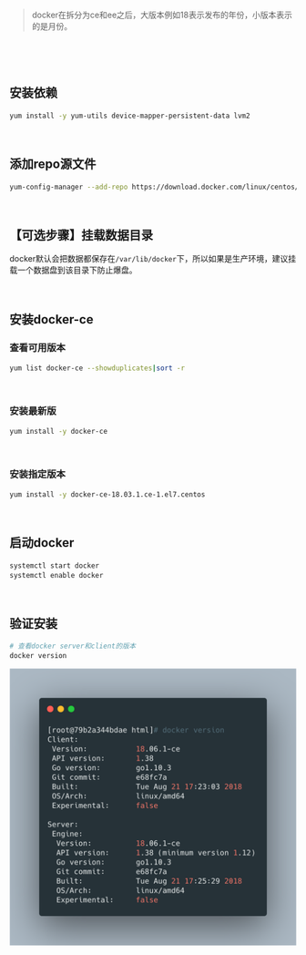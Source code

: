 <br>

>  docker在拆分为ce和ee之后，大版本例如18表示发布的年份，小版本表示的是月份。

<br>

‌

##  安装依赖

```bash
yum install -y yum-utils device-mapper-persistent-data lvm2
```



<br>

##  添加repo源文件

```bash
yum-config-manager --add-repo https://download.docker.com/linux/centos/docker-ce.repo
```



<br>



##  【可选步骤】挂载数据目录

 docker默认会把数据都保存在`/var/lib/docker`下，所以如果是生产环境，建议挂载一个数据盘到该目录下防止爆盘。

<br>



##  安装docker-ce

###  查看可用版本

```bash
yum list docker-ce --showduplicates|sort -r
```

‌

###  安装最新版

```bash
yum install -y docker-ce
```

‌

###  安装指定版本

```bash
yum install -y docker-ce-18.03.1.ce-1.el7.centos
```



<br>

##  启动docker

```bash
systemctl start docker
systemctl enable docker
```

<br>



##  验证安装

```bash
# 查看docker server和client的版本
docker version
```



<img src="./statics/docker-version.png" alt="img" style="zoom:50%;" />





